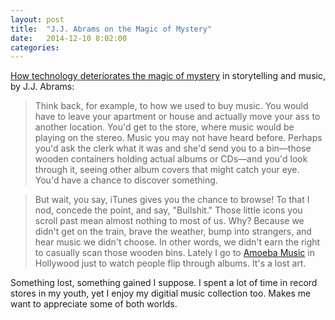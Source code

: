 ```yaml
---
layout: post
title:  "J.J. Abrams on the Magic of Mystery"
date:   2014-12-10 8:02:00
categories: 
---
```


[How technology deteriorates the magic of mystery](http://archive.wired.com/techbiz/people/magazine/17-05/mf_jjessay?currentPage=all) in storytelling and music, by J.J. Abrams:

> Think back, for example, to how we used to buy music. You would have to leave your apartment or house and actually move your ass to another location. You'd get to the store, where music would be playing on the stereo. Music you may not have heard before. Perhaps you'd ask the clerk what it was and she'd send you to a bin—those wooden containers holding actual albums or CDs—and you'd look through it, seeing other album covers that might catch your eye. You'd have a chance to discover something.

> But wait, you say, iTunes gives you the chance to browse! To that I nod, concede the point, and say, "Bullshit." Those little icons you scroll past mean almost nothing to most of us. Why? Because we didn't get on the train, brave the weather, bump into strangers, and hear music we didn't choose. In other words, we didn't earn the right to casually scan those wooden bins. Lately I go to [Amoeba Music](http://www.amoeba.com/store-locations/index.html#hollywood) in Hollywood just to watch people flip through albums. It's a lost art.

Something lost, something gained I suppose. I spent a lot of time in record stores in my youth, yet I enjoy my digitial music collection too. Makes me want to appreciate some of both worlds.